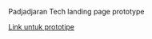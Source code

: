 Padjadjaran Tech landing page prototype

[Link untuk prototipe](https://naufal151.github.io/landing-piti/home.html "Padjadjaran Tech Prototype")